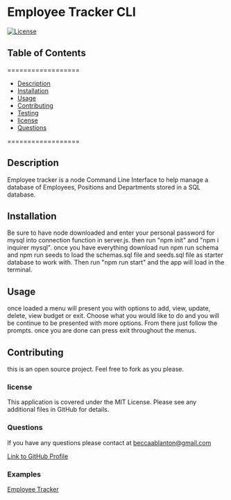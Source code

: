 
# Employee Tracker CLI

[![License](https://img.shields.io/badge/License-MIT-yellow.svg)](https://opensource.org/licenses/MIT)
    
## Table of Contents
==================
* [Description](#Description) 
* [Installation](#Installation)
* [Usage](#Usage) 
* [Contributing](#contributing) 
* [Testing](#testing)
* [license](#license) 
* [Questions](#Questions)

==================
    
## Description
    
Employee tracker is a node Command Line Interface to help manage a database of Employees, Positions and Departments stored in a SQL database.
    
## Installation
    
Be sure to have node downloaded and enter your personal password for mysql into connection function in server.js. then run "npm init" and "npm i inquirer mysql". once you have everything download run npm run schema and npm run seeds to load the schemas.sql file and seeds.sql file as starter database to work with. Then run "npm run start" and the app will load in the terminal.  
    
## Usage

once loaded a menu will present you with options to add, view, update, delete, view budget or exit. Choose what you would like to do and you will be continue to be presented with more options. From there just follow the prompts. once you are done can press exit  throughout the menus. 
    
## Contributing

this is an open source project. Feel free to fork as you please.

### license

This application is covered under the MIT License. Please see any additional files in GitHub for details. 

### Questions

If you have any questions please contact at [beccaablanton@gmail.com](beccaablanton@gmail.com)

[Link to GitHub Profile](https://www.github.com/BeccaBlanton)

### Examples

[Employee Tracker](https://drive.google.com/file/d/1SHZiobD8OYQj_YCJ5qlJA1zqrp4Bx-Kc/view)


